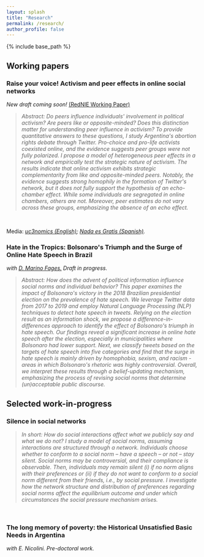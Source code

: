 ```yaml
---
layout: splash
title: "Research"
permalink: /research/
author_profile: false
---
```



{% include base_path %}


## Working papers

### Raise your voice! Activism and peer effects in online social networks 
*New draft coming soon!* [(RedNIE Working Paper)](https://rednie.eco.unc.edu.ar/files/DT/277.pdf)

> *Abstract: Do peers influence individuals' involvement in political activism? Are peers like or opposite-minded? Does this distinction matter for understanding peer influence in activism? To provide quantitative answers to these questions, I study Argentina's abortion rights debate through Twitter. Pro-choice and pro-life activists coexisted online, and the evidence suggests peer groups were not fully polarized. I propose a model of heterogeneous peer effects in a network and empirically test the strategic nature of activism. The results indicate that online activism exhibits strategic complementarity from like and opposite-minded peers. Notably, the evidence suggests strong homophily in the formation of Twitter's network, but it does not fully support the hypothesis of an echo-chamber effect. While some individuals are segregated in online chambers, others are not. Moreover, peer estimates do not vary across these groups, emphasizing the absence of an echo effect.*
<br>

Media: *[uc3nomics (English)](https://uc3nomics.uc3m.es/peer-effects-political-activism-and-social-media/);
[Nada es Gratis (Spanish)](https://nadaesgratis.es/admin/activismo-efectos-de-pares-y-redes-sociales).*
 
### Hate in the Tropics: Bolsonaro's Triumph and the Surge of Online Hate Speech in Brazil
*with [D. Marino Fages.](https://sites.google.com/view/diegomarinofages) Draft in progress.*
> *Abstract: How does the advent of political information influence social norms and individual behavior? This paper examines the impact of Bolsonaro's victory in the 2018 Brazilian presidential election on the prevalence of hate speech. We leverage Twitter data from 2017 to 2019 and employ Natural Language Processing (NLP) techniques to detect hate speech in tweets. Relying on the election result as an information shock, we propose a difference-in-differences approach to identify the effect of Bolsonaro's triumph in hate speech. Our findings reveal a significant increase in online hate speech after the election, especially in municipalities where Bolsonaro had lower support. Next, we classify tweets based on the targets of hate speech into five categories and find that the surge in hate speech is mainly driven by homophobia, sexism, and racism - areas in which Bolsonaro's rhetoric was highly controversial. Overall, we interpret these results through a belief-updating mechanism, emphasizing the process of revising social norms that determine (un)acceptable public discourse.*


## Selected work-in-progress

### Silence in social networks
> *In short: How do social interactions affect what we publicly say and what we do not? I study a model of social norms, assuming interactions are structured through a network. Individuals choose whether to conform to a social norm – have a speech – or not – stay silent. Social norms may be controversial, and their compliance is observable. Then, individuals may remain silent (i) if no norm aligns with their preferences or (ii) if they do not want to conform to a social norm different from their friends, i.e., by social pressure. I investigate how the network structure and distribution of preferences regarding social norms affect the equilibrium outcome and under which circumstances the social pressure mechanism arises.*

<br>

### The long memory of poverty: the Historical Unsatisfied Basic Needs in Argentina
*with E. Nicolini. Pre-doctoral work.*
<br>





